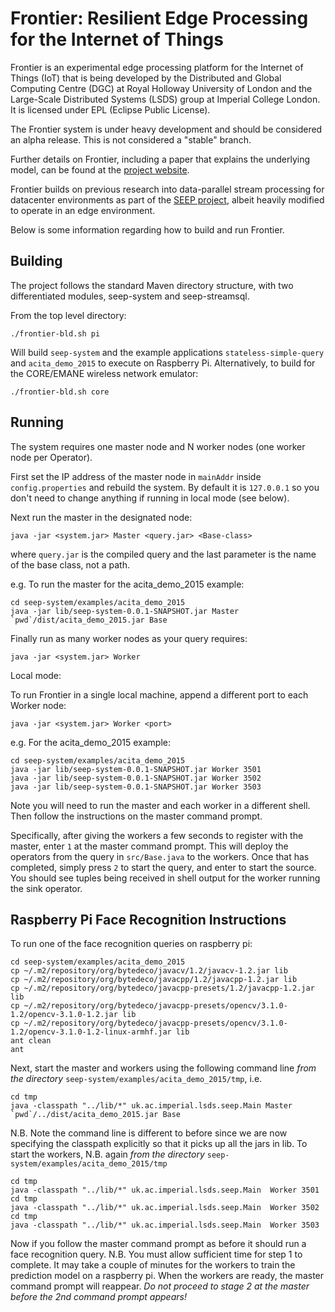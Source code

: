 # Frontier: Resilient Edge Processing for the Internet of Things
Frontier is an experimental edge processing platform for the Internet of Things (IoT)
that is being developed by the Distributed and Global Computing Centre (DGC) at 
Royal Holloway University of London and the Large-Scale Distributed Systems (LSDS)
group at Imperial College London. It is licensed under EPL (Eclipse Public License).

The Frontier system is under heavy development and should be considered an alpha
release. This is not considered a "stable" branch.

Further details on Frontier, including a paper that explains the underlying model,
can be found at the [project website](http://lsds.doc.ic.ac.uk/projects/ita-dsm).

Frontier builds on previous research into data-parallel stream processing for 
datacenter environments as part of the [SEEP project](http://lsds.doc.ic.ac.uk/projects/seep),
albeit heavily modified to operate in an edge environment. 

Below is some information regarding how to build and run Frontier.

## Building 
The project follows the standard Maven directory structure, with two
differentiated modules, seep-system and seep-streamsql.

From the top level directory:

```./frontier-bld.sh pi```

Will build `seep-system` and the example applications `stateless-simple-query` and
`acita_demo_2015` to execute on Raspberry Pi. Alternatively, to build for the
CORE/EMANE wireless network emulator:

```./frontier-bld.sh core```

## Running
The system requires one master node and N worker nodes (one worker node per
Operator).

First set the IP address of the master node in `mainAddr` inside
`config.properties` and rebuild the system. By default it is `127.0.0.1`
so you don't need to change anything if running in local mode (see below).

Next run the master in the designated node:

```java -jar <system.jar> Master <query.jar> <Base-class>```

where `query.jar` is the compiled query and the last parameter is the name of 
the base class, not a path.

e.g. To run the master for the acita_demo_2015 example:
```
cd seep-system/examples/acita_demo_2015
java -jar lib/seep-system-0.0.1-SNAPSHOT.jar Master `pwd`/dist/acita_demo_2015.jar Base
```

Finally run as many worker nodes as your query requires:

```java -jar <system.jar> Worker```

Local mode:

To run Frontier in a single local machine, append a different port to
each Worker node:

```java -jar <system.jar> Worker <port>```

e.g. For the acita_demo_2015 example:
```
cd seep-system/examples/acita_demo_2015
java -jar lib/seep-system-0.0.1-SNAPSHOT.jar Worker 3501 
java -jar lib/seep-system-0.0.1-SNAPSHOT.jar Worker 3502 
java -jar lib/seep-system-0.0.1-SNAPSHOT.jar Worker 3503 
```

Note you will need to run the master and each worker in a different shell. Then follow
the instructions on the master command prompt. 

Specifically, after giving the workers a few seconds to register with the master, enter `1` at the master command prompt.
This will deploy the operators from the query in `src/Base.java` to the workers.
Once that has completed, simply press `2` to start the query, and enter to start the source.
You should see tuples being received in shell output for the worker running the sink operator. 


## Raspberry Pi Face Recognition Instructions
To run one of the face recognition queries on raspberry pi:
```
cd seep-system/examples/acita_demo_2015
cp ~/.m2/repository/org/bytedeco/javacv/1.2/javacv-1.2.jar lib
cp ~/.m2/repository/org/bytedeco/javacpp/1.2/javacpp-1.2.jar lib
cp ~/.m2/repository/org/bytedeco/javacpp-presets/1.2/javacpp-1.2.jar lib
cp ~/.m2/repository/org/bytedeco/javacpp-presets/opencv/3.1.0-1.2/opencv-3.1.0-1.2.jar lib
cp ~/.m2/repository/org/bytedeco/javacpp-presets/opencv/3.1.0-1.2/opencv-3.1.0-1.2-linux-armhf.jar lib
ant clean
ant
```

Next, start the master and workers using the following command line *from the directory* `seep-system/examples/acita_demo_2015/tmp`, i.e.
```
cd tmp
java -classpath "../lib/*" uk.ac.imperial.lsds.seep.Main Master `pwd`/../dist/acita_demo_2015.jar Base
```

N.B. Note the command line is different to before since we are now specifying the classpath explicitly so that it picks up all the jars in lib.
To start the workers, N.B. again *from the directory* `seep-system/examples/acita_demo_2015/tmp`

```
cd tmp
java -classpath "../lib/*" uk.ac.imperial.lsds.seep.Main  Worker 3501
cd tmp
java -classpath "../lib/*" uk.ac.imperial.lsds.seep.Main  Worker 3502
cd tmp
java -classpath "../lib/*" uk.ac.imperial.lsds.seep.Main  Worker 3503
```

Now if you follow the master command prompt as before it should run a face recognition query.
N.B. You must allow sufficient time for step 1 to complete. It may take a couple of minutes for the workers to
train the prediction model on a raspberry pi. When the workers are ready, the master command prompt will reappear.
*Do not proceed to stage 2 at the master before the 2nd command prompt appears!*
